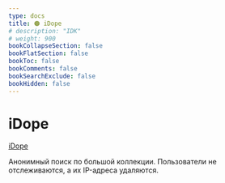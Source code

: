 ```yaml
---
type: docs
title: 🟠 iDope
# description: "IDK"
# weight: 900
bookCollapseSection: false
bookFlatSection: false
bookToc: false
bookComments: false
bookSearchExclude: false
bookHidden: false
---
```


# iDope

[iDope](https://idope.se/?nt)

Анонимный поиск по большой коллекции. Пользователи не отслеживаются, а их IP-адреса удаляются.
